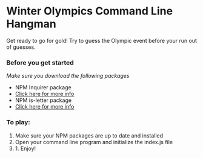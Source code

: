 <h1>Winter Olympics Command Line Hangman</h1>

Get ready to go for gold! Try to guess the Olympic event before your run out of guesses.

<h3>Before you get started</h3>
<p><i>Make sure you download the following packages</i></p>
<ul>
<li>NPM Inquirer package
    <li><a href="https://www.npmjs.com/package/inquirer">Click here for more info</a></li></li>
<li>NPM is-letter package
    <li><a href="https://www.npmjs.com/package/is-letter">Click here for more info</a></li></li>
</ul>

<h3>To play:</h3>
<ol>
<li>Make sure your NPM packages are up to date and installed</li>
<li>Open your command line program and initialize the index.js file</li>
<li>1. Enjoy!</li>